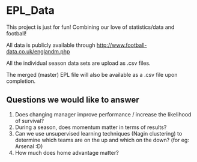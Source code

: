 # EPL_Data
This project is just for fun! Combining our love of statistics/data and football!

All data is publicly available through http://www.football-data.co.uk/englandm.php

All the individual season data sets are upload as .csv files.

The merged (master) EPL file will also be available as a .csv file upon completion.


## Questions we would like to answer
1. Does changing manager improve performance / increase the likelihood of survival?
2. During a season, does momentum matter in terms of results?
3. Can we use unsupervised learning techniques (Nagin clustering) to determine which teams are on the up and which on the down? (for eg: Arsenal :D)
4. How much does home advantage matter?

